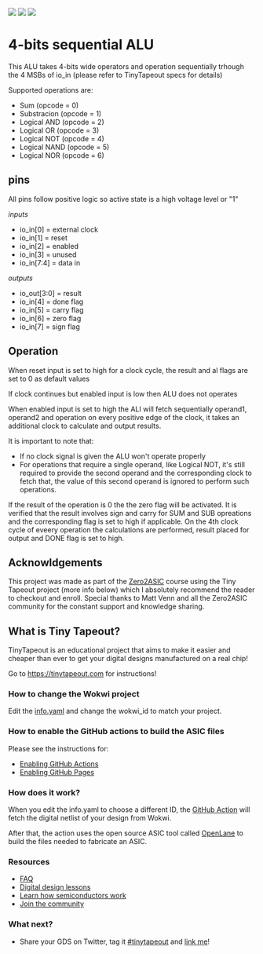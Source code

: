 ![](../../workflows/gds/badge.svg) ![](../../workflows/docs/badge.svg) ![](../../workflows/wokwi_test/badge.svg)

# 4-bits sequential ALU

This ALU takes 4-bits wide operators and operation sequentially trhough the 4 MSBs of io_in (please refer to TinyTapeout specs for details)

Supported operations are:

- Sum (opcode = 0)
- Substracion (opcode = 1)
- Logical AND (opcode = 2)
- Logical OR (opcode = 3)
- Logical NOT (opcode = 4)
- Logical NAND (opcode = 5)
- Logical NOR (opcode = 6)

## pins

All pins follow positive logic so active state is a high voltage level or "1"

_inputs_
- io_in[0] = external clock
- io_in[1] = reset
- io_in[2] = enabled
- io_in[3] = unused
- io_in[7:4] = data in

_outputs_
- io_out[3:0] = result
- io_in[4] = done flag
- io_in[5] = carry flag
- io_in[6] = zero flag
- io_in[7] = sign flag


## Operation

When reset input is set to high for a clock cycle, the result and al flags are set to 0 as default values

If clock continues but enabled input is low then ALU does not operates

When enabled input is set to high the ALI will fetch sequentially operand1, operand2 and operation on every positive edge of the clock, it takes an additional clock to calculate and output results.

It is important to note that:

- If no clock signal is given the ALU won't operate properly
- For operations that require a single operand, like Logical NOT, it's still required to provide the second operand and the corresponding clock to fetch that, the value of this second operand is ignored to perform such operations.

If the result of the operation is 0 the the zero flag will be activated.
It is verified that the result involves sign and carry for SUM and SUB opreations and the corresponding flag is set to high if applicable.
On the 4th clock cycle of eveery operation the calculations are performed, result placed for output and DONE flag is set to high.

## Acknowldgements

This project was made as part of the [Zero2ASIC](https://zerotoasiccourse.com/) course using the Tiny Tapeout project (more info below) which I absolutely recommend the reader to checkout and enroll. Special thanks to Matt Venn and all the Zero2ASIC community for the constant support and knowledge sharing.

## What is Tiny Tapeout?

TinyTapeout is an educational project that aims to make it easier and cheaper than ever to get your digital designs manufactured on a real chip!

Go to https://tinytapeout.com for instructions!

### How to change the Wokwi project

Edit the [info.yaml](info.yaml) and change the wokwi_id to match your project.

### How to enable the GitHub actions to build the ASIC files

Please see the instructions for:

* [Enabling GitHub Actions](https://tinytapeout.com/faq/#when-i-commit-my-change-the-gds-action-isnt-running)
* [Enabling GitHub Pages](https://tinytapeout.com/faq/#my-github-action-is-failing-on-the-pages-part)

### How does it work?

When you edit the info.yaml to choose a different ID, the [GitHub Action](.github/workflows/gds.yaml) will fetch the digital netlist of your design from Wokwi.

After that, the action uses the open source ASIC tool called [OpenLane](https://www.zerotoasiccourse.com/terminology/openlane/) to build the files needed to fabricate an ASIC.

### Resources

* [FAQ](https://tinytapeout.com/faq/)
* [Digital design lessons](https://tinytapeout.com/digital_design/)
* [Learn how semiconductors work](https://tinytapeout.com/siliwiz/)
* [Join the community](https://discord.gg/rPK2nSjxy8)

### What next?

* Share your GDS on Twitter, tag it [#tinytapeout](https://twitter.com/hashtag/tinytapeout?src=hashtag_click) and [link me](https://twitter.com/matthewvenn)!
